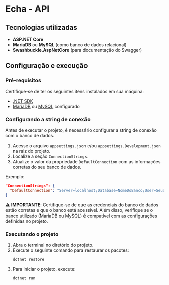 # Echa - API

## Tecnologias utilizadas

- **ASP.NET Core**
- **MariaDB** ou **MySQL** (como banco de dados relacional)
- **Swashbuckle.AspNetCore** (para documentação do Swagger)

## Configuração e execução

### Pré-requisitos

Certifique-se de ter os seguintes itens instalados em sua máquina:

- [.NET SDK](https://dotnet.microsoft.com/download)
- [MariaDB](https://mariadb.org/download/) ou [MySQL](https://www.mysql.com/downloads/) configurado

### Configurando a string de conexão

Antes de executar o projeto, é necessário configurar a string de conexão com o banco de dados.

1. Acesse o arquivo `appsettings.json` e/ou  `appsettings.Development.json` na raiz do projeto.
2. Localize a seção `ConnectionStrings`.
3. Atualize o valor da propriedade `DefaultConnection` com as informações corretas do seu banco de dados.

Exemplo:

```json
"ConnectionStrings": {
  "DefaultConnection": "Server=localhost;Database=NomeDoBanco;User=SeuUsuario;Password=SuaSenha;"
}
```

⚠️ **IMPORTANTE**: Certifique-se de que as credenciais do banco de dados estão corretas e que o banco está acessível. Além disso, verifique se o banco utilizado (MariaDB ou MySQL) é compatível com as configurações definidas no projeto.

### Executando o projeto

1. Abra o terminal no diretório do projeto.
2. Execute o seguinte comando para restaurar os pacotes:
   ```bash
   dotnet restore
   ```
3. Para iniciar o projeto, execute:
   ```bash
   dotnet run
   ```
